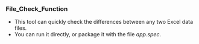 ### File_Check_Function

* This tool can quickly check the differences between any two Excel data files.
* You can run it directly, or package it with the file *app.spec*.

